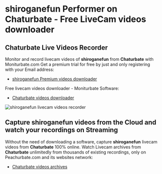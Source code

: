 # shiroganefun Performer on Chaturbate - Free LiveCam videos downloader

## Chaturbate Live Videos Recorder

Monitor and record livecam videos of **shiroganefun** from **Chaturbate** with Moniturbate.com
Get a premium trial for free by just and only registering with your Email address:
* [shiroganefun Premium videos downloader](https://moniturbate.com/request-demo-licence-key.html)

Free livecam videos downloader - Moniturbate Software:
* [Chaturbate videos downloader](https://moniturbate.com/moniturbate-download-software.html)

![shiroganefun livecam videos recorder](https://peachurnet.com/templates/moniturbate-software.png)


## Capture shiroganefun videos from the Cloud and watch your recordings on Streaming

Without the need of downloading a software, capture **shiroganefun** livecam videos from **Chaturbate** 100% online.
Watch Livecam archives from **Chaturbate** unlimitedly from thousands of existing recordings, only on Peachurbate.com and its websites network:
* [Chaturbate videos archives](https://peachurnet.com/)
